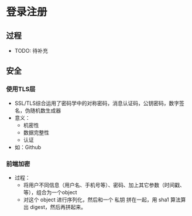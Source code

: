 # 登录注册
## 过程
- TODO: 待补充
## 安全
### 使用TLS层
- SSL/TLS综合运用了密码学中的对称密码，消息认证码，公钥密码，数字签名，伪随机数生成器
- 意义：
  - 机密性
  - 数据完整性
  - 认证
- 如：Github
### 前端加密
- 过程：
  - 将用户不同信息（用户名、手机号等）、密码、加上其它参数（时间戳、等），组合为一个object
  - 对这个 object 进行序列化，然后和一个 私钥 拼在一起，用 sha1 算法算出 digest，然后再拼起来。
